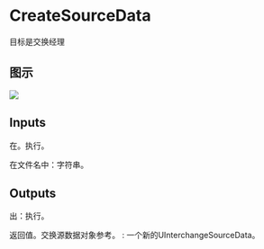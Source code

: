 # CreateSourceData

  



目标是交换经理

## 图示

![]($-20221218-19311113.png)

## Inputs

在。执行。

在文件名中：字符串。  

## Outputs

出：执行。

返回值。交换源数据对象参考。 : 一个新的UInterchangeSourceData。
